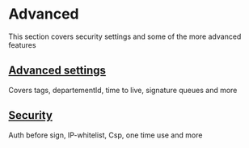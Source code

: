 # Advanced

This section covers security settings and some of the more advanced features

## [Advanced settings](advanced-settings.md)

Covers tags, departementId, time to live, signature queues and more

## [Security](security.md)

Auth before sign, IP-whitelist, Csp, one time use and more

